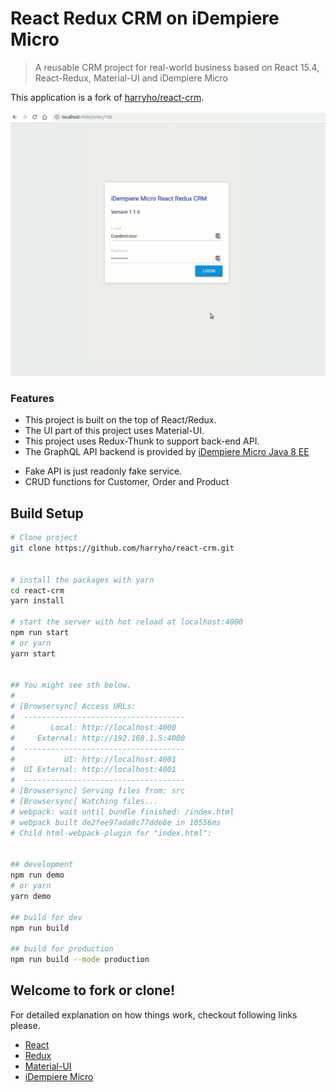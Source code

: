 # React Redux CRM on iDempiere Micro

> A reusable CRM project for real-world business based on React 15.4, React-Redux, Material-UI and iDempiere Micro

This application is a fork of [harryho/react-crm](https://github.com/harryho/react-crm).

![demo1](https://github.com/idempiere-micro-samples/idempiere-micro-react-crm/blob/master/screenshots/Peek%202019-04-12%2017-40.gif?raw=true)

### Features

- This project is built on the top of React/Redux.
- The UI part of this project uses Material-UI.
- This project uses Redux-Thunk to support back-end API.
- The GraphQL API backend is provided by [iDempiere Micro Java 8 EE](https://github.com/iDempiere-micro/idempiere-micro-liberty-standalone)

* Fake API is just readonly fake service.
* CRUD functions for Customer, Order and Product

## Build Setup

```bash
# Clone project
git clone https://github.com/harryho/react-crm.git


# install the packages with yarn
cd react-crm
yarn install

# start the server with hot reload at localhost:4000
npm run start
# or yarn
yarn start


## You might see sth below.
#
# [Browsersync] Access URLs:
#  ------------------------------------
#        Local: http://localhost:4000
#     External: http://192.168.1.5:4000
#  ------------------------------------
#           UI: http://localhost:4001
#  UI External: http://localhost:4001
#  ------------------------------------
# [Browsersync] Serving files from: src
# [Browsersync] Watching files...
# webpack: wait until bundle finished: /index.html
# webpack built de2fee97ada8c77dde8e in 10556ms
# Child html-webpack-plugin for "index.html":


## development
npm run demo
# or yarn
yarn demo

## build for dev
npm run build

## build for production
npm run build --mode production
```

## Welcome to fork or clone!

For detailed explanation on how things work, checkout following links please.

- [React](https://facebook.github.io/react/)
- [Redux](http://redux.js.org/)
- [Material-UI](http://www.material-ui.com/)
- [iDempiere Micro](https://idempiere-micro.github.io/)
